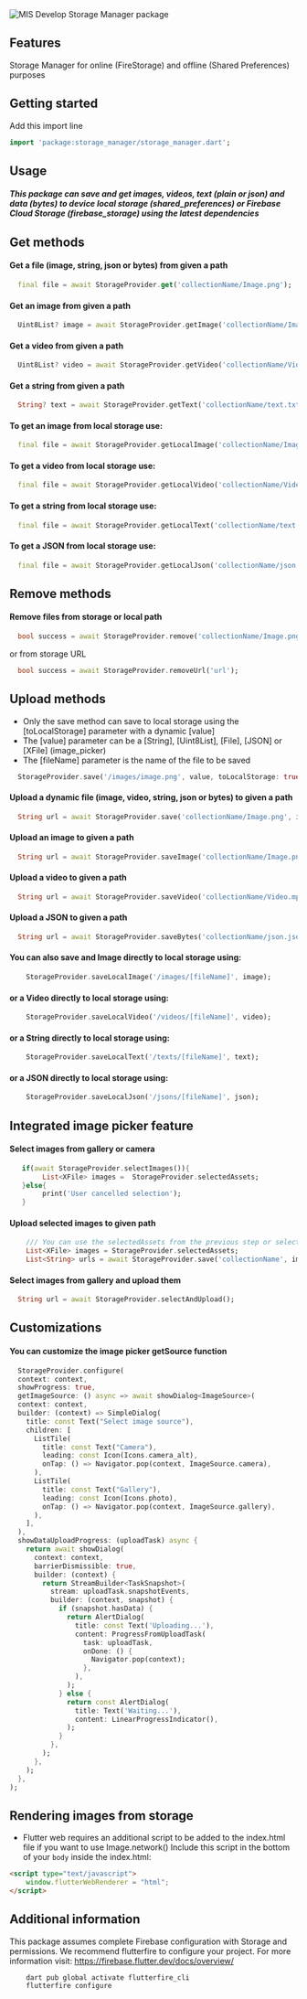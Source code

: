﻿
<img  src="https://firebasestorage.googleapis.com/v0/b/misdevelop.appspot.com/o/storage_manager%2Fstorage_manager_cover.png?alt=media&token=0c1161df-3c19-4f75-9b04-ddc9c0111826"  alt="MIS Develop Storage Manager package">  

## Features

Storage Manager for online (FireStorage) and offline (Shared Preferences) purposes

## Getting started

Add this import line

```dart  
import 'package:storage_manager/storage_manager.dart';  
```  

## Usage

##### This package can save and get images, videos, text (plain or json) and data (bytes) to device local storage (shared_preferences) or Firebase Cloud Storage (firebase_storage) using the latest dependencies

## Get methods

#### Get a file (image, string, json or bytes) from given a path

```dart  
  final file = await StorageProvider.get('collectionName/Image.png');  
```  

#### Get an image from given a path

```dart  
  Uint8List? image = await StorageProvider.getImage('collectionName/Image.png');  
```

#### Get a video from given a path

```dart  
  Uint8List? video = await StorageProvider.getVideo('collectionName/Video.mp4');  
```

#### Get a string from given a path

```dart  
  String? text = await StorageProvider.getText('collectionName/text.txt');  
```

#### To get an image from local storage use:

```dart  
  final file = await StorageProvider.getLocalImage('collectionName/Image.png');  
``` 

#### To get a video from local storage use:

```dart  
  final file = await StorageProvider.getLocalVideo('collectionName/Video.mp4');  
```

#### To get a string from local storage use:

```dart  
  final file = await StorageProvider.getLocalText('collectionName/text.txt');  
```

#### To get a JSON from local storage use:

```dart  
  final file = await StorageProvider.getLocalJson('collectionName/json.json');  
```

## Remove methods

#### Remove files from storage or local path

```dart  
  bool success = await StorageProvider.remove('collectionName/Image.png');  
```

or from storage URL

```dart  
  bool success = await StorageProvider.removeUrl('url');  
```  

## Upload methods
* Only the save method can save to local storage using the [toLocalStorage] parameter with a dynamic [value]
* The [value] parameter can be a [String], [Uint8List], [File], [JSON] or [XFile] (image_picker)
* The [fileName] parameter is the name of the file to be saved

```dart
  StorageProvider.save('/images/image.png', value, toLocalStorage: true);  
```

#### Upload a dynamic file (image, video, string, json or bytes) to given a path

```dart  
  String url = await StorageProvider.save('collectionName/Image.png', image);  
```

#### Upload an image to given a path

```dart  
  String url = await StorageProvider.saveImage('collectionName/Image.png', image);  
```

#### Upload a video to given a path

```dart  
  String url = await StorageProvider.saveVideo('collectionName/Video.mp4', video);  
```

#### Upload a JSON to given a path

```dart  
  String url = await StorageProvider.saveBytes('collectionName/json.json', json);  
```

#### You can also save and Image directly to local storage using:

```dart  
    StorageProvider.saveLocalImage('/images/[fileName]', image);  
```

#### or a Video directly to local storage using:

```dart  
    StorageProvider.saveLocalVideo('/videos/[fileName]', video);  
```

#### or a String directly to local storage using:

```dart
    StorageProvider.saveLocalText('/texts/[fileName]', text);  
```

#### or a JSON directly to local storage using:

```dart
    StorageProvider.saveLocalJson('/jsons/[fileName]', json);  
```

## Integrated image picker feature

#### Select images from gallery or camera

```dart  
   if(await StorageProvider.selectImages()){
        List<XFile> images =  StorageProvider.selectedAssets;
   }else{
        print('User cancelled selection');
   }
```
#### Upload selected images to given path

```dart  
    /// You can use the selectedAssets from the previous step or select new ones with image_picker
    List<XFile> images = StorageProvider.selectedAssets;
    List<String> urls = await StorageProvider.save('collectionName', images);  
```
#### Select images from gallery and upload them

```dart  
  String url = await StorageProvider.selectAndUpload();  
```  
## Customizations

#### You can customize the image picker getSource function 

```dart  
  StorageProvider.configure(
  context: context,
  showProgress: true,
  getImageSource: () async => await showDialog<ImageSource>(
  context: context,
  builder: (context) => SimpleDialog(
    title: const Text("Select image source"),
    children: [
      ListTile(
        title: const Text("Camera"),
        leading: const Icon(Icons.camera_alt),
        onTap: () => Navigator.pop(context, ImageSource.camera),
      ),
      ListTile(
        title: const Text("Gallery"),
        leading: const Icon(Icons.photo),
        onTap: () => Navigator.pop(context, ImageSource.gallery),
      ),
    ],
  ),
  showDataUploadProgress: (uploadTask) async {
    return await showDialog(
      context: context,
      barrierDismissible: true,
      builder: (context) {
        return StreamBuilder<TaskSnapshot>(
          stream: uploadTask.snapshotEvents,
          builder: (context, snapshot) {
            if (snapshot.hasData) {
              return AlertDialog(
                title: const Text('Uploading...'),
                content: ProgressFromUploadTask(
                  task: uploadTask,
                  onDone: () {
                    Navigator.pop(context);
                  },
                ),
              );
            } else {
              return const AlertDialog(
                title: Text('Waiting...'),
                content: LinearProgressIndicator(),
              );
            }
          },
        );
      },
    );
  },
);
```

## Rendering images from storage

* Flutter web requires an additional script to be added to the index.html file if you want to use Image.network()
  Include this script in the bottom of your `body` inside the index.html:
```html
<script type="text/javascript">
    window.flutterWebRenderer = "html";
</script>
```

## Additional information

This package assumes complete Firebase configuration with Storage and permissions.
We recommend flutterfire to configure your project. For more information visit: https://firebase.flutter.dev/docs/overview/
```shell
    dart pub global activate flutterfire_cli
    flutterfire configure
```
